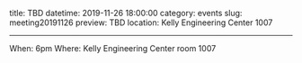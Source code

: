 title: TBD
datetime: 2019-11-26 18:00:00
category: events
slug: meeting20191126
preview: TBD
location: Kelly Engineering Center 1007

---


When: 6pm
Where: Kelly Engineering Center room 1007
